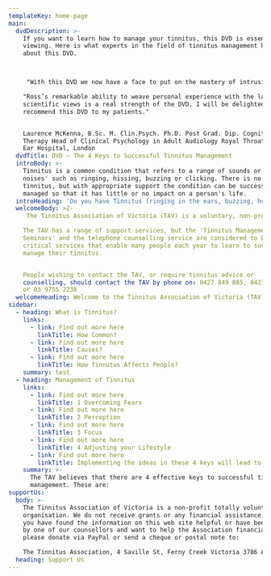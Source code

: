 ```yaml
---
templateKey: home-page
main:
  dvdDescription: >-
    If you want to learn how to manage your tinnitus, this DVD is essential
    viewing. Here is what experts in the field of tinnitus management have said
    about this DVD.



     "With this DVD we now have a face to put on the mastery of intrusive tinnitus, the calm, knowledgeable, and reassuring face of Ross McKeown. And not only do we have a face, we have a pathway to get from the misery to mastery – The 4 Keys."

    "Ross’s remarkable ability to weave personal experience with the latest
    scientific views is a real strength of the DVD. I will be delighted to
    recommend this DVD to my patients."


    Laurence McKenna, B.Sc. M. Clin.Psych. Ph.D. Post Grad. Dip. Cognitive
    Therapy Head of Clinical Psychology in Adult Audiology Royal Throat Nose and
    Ear Hospital, London
  dvdTitle: DVD – The 4 Keys to Successful Tinnitus Management
  introBody: >-
    Tinnitus is a common condition that refers to a range of sounds or 'head
    noises' such as ringing, hissing, buzzing or clicking. There is no cure for
    tinnitus, but with appropriate support the condition can be successfully
    managed so that it has little or no impact on a person's life.
  introHeading: 'Do you have Tinnitus (ringing in the ears, buzzing, head noises)?'
  welcomeBody: >2-
     The Tinnitus Association of Victoria (TAV) is a voluntary, non-profit organization that has been helping people with tinnitus for over 20 years.

    The TAV has a range of support services, but the 'Tinnitus Management
    Seminars' and the telephone counselling service are considered to be the two
    critical services that enable many people each year to learn to successfully
    manage their tinnitus.


    People wishing to contact the TAV, or require tinnitus advice or
    counselling, should contact the TAV by phone on: 0427 849 885, 0423 203 296,
    or 03 9755 2238
  welcomeHeading: Welcome to the Tinnitus Association of Victoria (TAV)
sidebar:
  - heading: What is Tinnitus?
    links:
      - link: Find out more here
        linkTitle: How Common?
      - link: Find out more here
        linkTitle: Causes?
      - link: Find out more here
        linkTitle: How Tinnutus Affects People?
    summary: test
  - heading: Management of Tinnitus
    links:
      - link: Find out more here
        linkTitle: 1 Overcoming Fears
      - link: Find out more here
        linkTitle: 2 Perception
      - link: Find out more here
        linkTitle: 3 Focus
      - link: Find out more here
        linkTitle: 4 Adjusting your Lifestyle
      - link: Find out more here
        linkTitle: Implementing the ideas in these 4 keys will lead to Habituation
    summary: >-
      The TAV believes that there are 4 effective keys to successful tinnitus
      management. These are:
supportUs:
  body: >-
    The Tinnitus Association of Victoria is a non-profit totally volunteer
    organisation. We do not receive grants or any financial assistance, so if
    you have found the information on this web site helpful or have been helped
    by one of our counsellors and want to help the Association financially,
    please donate via PayPal or send a cheque or postal note to:

    The Tinnitus Association, 4 Saville St, Ferny Creek Victoria 3786 Australia.
  heading: Support Us
---
```



